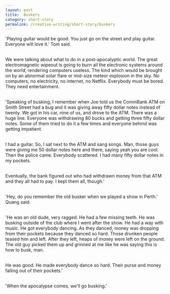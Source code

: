```yaml
---
layout: post
title:  Buskers
category: short-story
permalink: /creative-writing/short-story/buskers
---
```


'Playing guitar would be good. You just go on the street and play guitar. Everyone will love it.' Tom said.
<br /><br />
 
We were talking about what to do in a post-apocalyptic world. The great electromagnetic wipeout is going to burn all the electronic systems around the world, rendering computers useless. The kind which would be brought on by an abnormal solar flare or mid-size meteor explosion in the sky. No computers, no electricity, no internet, no Netflix. Everybody must be bored. They need entertainment.
<br /><br />
 
'Speaking of busking, I remember when Joe told us the CommBank ATM on Smith Street had a bug and it was giving away fifty dollar notes instead of twenty. We got in his car, nine of us, and drove to the ATM. There was a huge line. Everyone was withdrawing 80 bucks and getting three fifty dollar notes. Some of them tried to do it a few times and everyone behind was getting impatient.
<br /><br />
 
I had a guitar. So, I sat next to the ATM and sang songs. Man, those guys were giving me 50 dollar notes here and there, saying yeah you are cool. Then the police came. Everybody scattered. I had many fifty dollar notes in my pockets.
<br /><br />
 
Eventually, the bank figured out who had withdrawn money from that ATM and they all had to pay. I kept them all, though.'
<br /><br />
 
'Hey, do you remember the old busker when we played a show in Perth.' Quang said.
<br /><br />
 
'He was an old dude, very ragged. He had a few missing teeth. He was busking outside of the club where I went after the show. He had a way with music. He got everybody dancing. As they danced, money was dropping from their pockets because they danced so hard. Those drunken people teased him and left. After they left, heaps of money were left on the ground. The old guy picked them up and grinned at me like he was saying this is how to busk, man.
<br /><br />
 
He was good. He made everybody dance so hard. Their purse and money falling out of their pockets.'
<br /><br />
 
'When the apocalypse comes, we'll go busking.'
<br /><br />